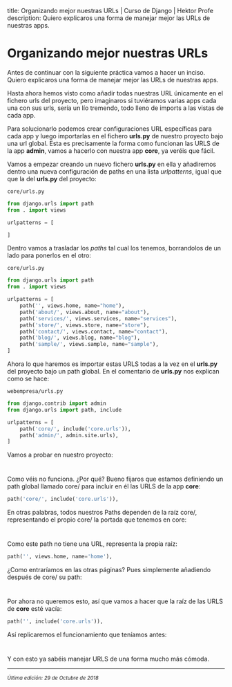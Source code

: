 title: Organizando mejor nuestras URLs | Curso de Django | Hektor Profe
description: Quiero explicaros una forma de manejar mejor las URLs de nuestras apps.

<style>
.admonition.note > .superfences-tabs > label:hover, .headerlink{ color: #018dc5 !important; }
.admonition.note { box-shadow: none; margin: 0; padding: 0; border-left: 0; border-radius: 0; font-size: 105%; }
.admonition.note label{ font-size: 91%; }
.admonition.note > .admonition-title { display: none; }
</style>

# Organizando mejor nuestras URLs

Antes de continuar con la siguiente práctica vamos a hacer un inciso. Quiero explicaros una forma de manejar mejor las URLs de nuestras apps. 

Hasta ahora hemos visto como añadir todas nuestras URL únicamente en el fichero urls del proyecto, pero imaginaros si tuviéramos varias apps cada una con sus urls, sería un lío tremendo, todo lleno de imports a las vistas de cada app.

Para solucionarlo podemos crear configuraciones URL específicas para cada app y luego importarlas en el fichero **urls.py** de nuestro proyecto bajo una url global. Esta es precisamente la forma como funcionan las URLS de la app **admin**, vamos a hacerlo con nuestra app **core**, ya veréis que fácil. 

Vamos a empezar creando un nuevo fichero **urls.py** en ella y añadiremos dentro una nueva configuración de paths en una lista *urlpatterns*, igual que que la del **urls.py** del proyecto:

`core/urls.py`
```python
from django.urls import path
from . import views

urlpatterns = [

]
```

Dentro vamos a trasladar los *paths* tal cual los tenemos, borrandolos de un lado para ponerlos en el otro:

`core/urls.py`
```python
from django.urls import path
from . import views

urlpatterns = [
    path('', views.home, name="home"),
    path('about/', views.about, name="about"),
    path('services/', views.services, name="services"),
    path('store/', views.store, name="store"),
    path('contact/', views.contact, name="contact"),
    path('blog/', views.blog, name="blog"),
    path('sample/', views.sample, name="sample"),
]
```

Ahora lo que haremos es importar estas URLS todas a la vez en el **urls.py** del proyecto bajo un path global. En el comentario de **urls.py** nos explican como se hace:

`webempresa/urls.py`
```python
from django.contrib import admin
from django.urls import path, include

urlpatterns = [
    path('core/', include('core.urls')),
    path('admin/', admin.site.urls),
]
```

Vamos a probar en nuestro proyecto:

<div style="text-align:center;margin-top:25px"><img class="lazy" data-src="{{cdn}}/django/webempresa/03.png" style="max-width: 550px"/></div>

Como véis no funciona. ¿Por qué? Bueno fijaros que estamos definiendo un path global llamado core/ para incluir en él las URLS de la app **core**:

```python
path('core/', include('core.urls')),
```

En otras palabras, todos nuestros Paths dependen de la raíz core/, representando el propio core/ la portada que tenemos en core:

<div style="text-align:center;margin-top:25px"><img class="lazy" data-src="{{cdn}}/django/webempresa/04.png" style="max-width: 350px"/></div>

Como  este path no tiene una URL, representa la propia raíz:

```python
path('', views.home, name='home'),
```

¿Como entraríamos en las otras páginas? Pues simplemente añadiendo después de core/ su path:

<div style="text-align:center;margin-top:25px"><img class="lazy" data-src="{{cdn}}/django/webempresa/05.png" style="max-width: 450px"/></div>

Por ahora no queremos esto, así que vamos a hacer que la raíz de las URLS de **core** esté vacía:

```python
path('', include('core.urls')),
```

Así replicaremos el funcionamiento que teníamos antes:

<div style="text-align:center;margin-top:25px"><img class="lazy" data-src="{{cdn}}/django/webempresa/06.png" style="max-width: 350px"/></div>

Y con esto ya sabéis manejar URLS de una forma mucho más cómoda.

___
<small class="edited"><i>Última edición: 29 de Octubre de 2018</i></small>